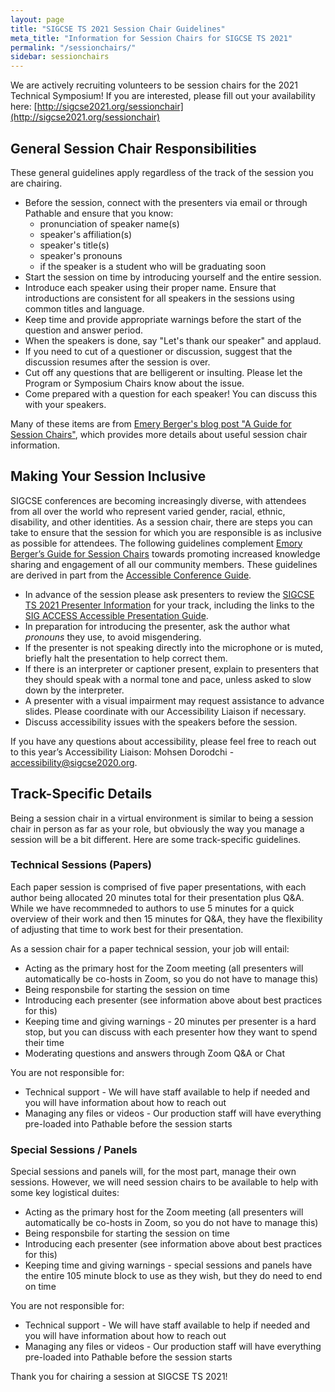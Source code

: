 ```yaml
---
layout: page
title: "SIGCSE TS 2021 Session Chair Guidelines"
meta_title: "Information for Session Chairs for SIGCSE TS 2021"
permalink: "/sessionchairs/"
sidebar: sessionchairs
---
```


We are actively recruiting volunteers to be session chairs for the 2021 Technical Symposium!  If you are interested, please fill out your availability here: [http://sigcse2021.org/sessionchair](http://sigcse2021.org/sessionchair)

## General Session Chair Responsibilities

These general guidelines apply regardless of the track of the session you are chairing.

* Before the session, connect with the presenters via email or through Pathable and ensure that you know:
   * pronunciation of speaker name(s)
   * speaker's affiliation(s)
   * speaker's title(s)
   * speaker's pronouns
   * if the speaker is a student who will be graduating soon
* Start the session on time by introducing yourself and the entire session. 
* Introduce each speaker using their proper name. Ensure that introductions are consistent for all speakers in the sessions using common titles and language.
* Keep time and provide appropriate warnings before the start of the question and answer period.
* When the speakers is done, say "Let's thank our speaker" and applaud.
* If you need to cut of a questioner or discussion, suggest that the discussion resumes after the session is over.
* Cut off any questions that are belligerent or insulting.  Please let the Program or Symposium Chairs know about the issue.
* Come prepared with a question for each speaker! You can discuss this with your speakers.

Many of these items are from [Emery Berger's blog post "A Guide for Session Chairs"](https://emeryblogger.com/2016/06/08/a-guide-for-session-chairs/), which provides more details about useful session chair information.

## Making Your Session Inclusive

SIGCSE conferences are becoming increasingly diverse, with attendees from all over the world who represent varied gender, racial, ethnic, disability, and other identities. As a session chair, there are steps you can take to ensure that the session for which you are responsible is as inclusive as possible for attendees. The following guidelines complement [Emory Berger’s Guide for Session Chairs](https://emeryblogger.com/2016/06/08/a-guide-for-session-chairs/) towards promoting increased knowledge sharing and engagement of all our community members. These guidelines are derived in part from the [Accessible Conference Guide](http://www.sigaccess.org/welcome-to-sigaccess/resources/accessible-conference-guide-version-1-0/#conference).

  * In advance of the session please ask presenters to review the [SIGCSE TS 2021 Presenter Information](https://sigcse2021.sigcse.org/authors) for your track, including the links to the [SIG ACCESS Accessible Presentation Guide](http://www.sigaccess.org/welcome-to-sigaccess/resources/accessible-presentation-guide/).
  * In preparation for introducing the presenter, ask the author what *pronouns* they use, to avoid misgendering.
  * If the presenter is not speaking directly into the microphone or is muted, briefly halt the presentation to help correct them.
  * If there is an interpreter or captioner present, explain to presenters that they should speak with a normal tone and pace, unless asked to slow down by the interpreter. 
  * A presenter with a visual impairment may request assistance to advance slides. Please coordinate with our Accessibility Liaison if necessary.
  * Discuss accessibility issues with the speakers before the session.

If you have any questions about accessibility, please feel free to reach out to this year’s Accessibility Liaison: Mohsen Dorodchi - [accessibility@sigcse2020.org](mailto:accessibility@sigcse2020.org).

## Track-Specific Details

Being a session chair in a virtual environment is similar to being a session chair in person as far as your role, but obviously the way you manage a session will be a bit different.  Here are some track-specific guidelines.

### Technical Sessions (Papers)

Each paper session is comprised of five paper presentations, with each author being allocated 20 minutes total for their presentation plus Q&A.  While we have recommneded to authors to use 5 minutes for a quick overview of their work and then 15 minutes for Q&A, they have the flexibility of adjusting that time to work best for their presentation.  

As a session chair for a paper technical session, your job will entail:

* Acting as the primary host for the Zoom meeting (all presenters will automatically be co-hosts in Zoom, so you do not have to manage this)
* Being responsbile for starting the session on time
* Introducing each presenter (see information above about best practices for this)
* Keeping time and giving warnings - 20 minutes per presenter is a hard stop, but you can discuss with each presenter how they want to spend their time
* Moderating questions and answers through Zoom Q&A or Chat

You are not responsible for:

* Technical support - We will have staff available to help if needed and you will have information about how to reach out
* Managing any files or videos - Our production staff will have everything pre-loaded into Pathable before the session starts

### Special Sessions / Panels

Special sessions and panels will, for the most part, manage their own sessions.  However, we will need session chairs to be available to help with some key logistical duites:

* Acting as the primary host for the Zoom meeting (all presenters will automatically be co-hosts in Zoom, so you do not have to manage this)
* Being responsbile for starting the session on time
* Introducing each presenter (see information above about best practices for this)
* Keeping time and giving warnings - special sessions and panels have the entire 105 minute block to use as they wish, but they do need to end on time

You are not responsible for:

* Technical support - We will have staff available to help if needed and you will have information about how to reach out
* Managing any files or videos - Our production staff will have everything pre-loaded into Pathable before the session starts

Thank you for chairing a session at SIGCSE TS 2021!